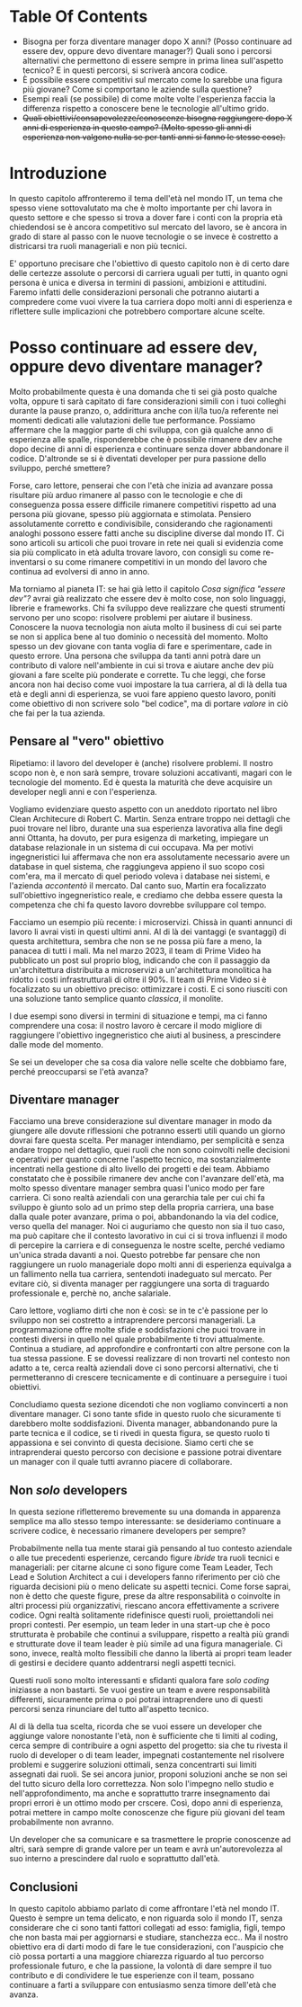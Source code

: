 # Table Of Contents

- Bisogna per forza diventare manager dopo X anni? (Posso continuare ad essere dev, oppure devo diventare manager?) Quali sono i percorsi alternativi che permettono di essere sempre in prima linea sull'aspetto tecnico? E in questi percorsi, si scriverà ancora codice.
- È possibile essere competitivi sul mercato come lo sarebbe una figura più giovane? Come si comportano le aziende sulla questione?
- Esempi reali (se possibile) di come molte volte l'esperienza faccia la differenza rispetto a conoscere bene le tecnologie all'ultimo grido.
- ~~Quali obiettivi/consapevolezze/conoscenze bisogna raggiungere dopo X anni di esperienza in questo campo? (Molto spesso gli anni di esperienza non valgono nulla se per tanti anni si fanno le stesse cose).~~

# Introduzione

In questo capitolo affronteremo il tema dell'età nel mondo IT, un tema che spesso viene sottovalutato ma che è molto importante per chi lavora in questo settore e che spesso si trova a dover fare i conti con la propria età chiedendosi se è ancora competitivo sul mercato del lavoro, se è ancora in grado di stare al passo con le nuove tecnologie o se invece è costretto a districarsi tra ruoli manageriali e non più tecnici.

E' opportuno precisare che l'obiettivo di questo capitolo non è di certo dare delle certezze assolute o percorsi di carriera uguali per tutti, in quanto ogni persona è unica e diversa in termini di passioni, ambizioni e attitudini. Faremo infatti delle considerazioni personali che potranno aiutarti a compredere come vuoi vivere la tua carriera dopo molti anni di esperienza e riflettere sulle implicazioni che potrebbero comportare alcune scelte.

# Posso continuare ad essere dev, oppure devo diventare manager?

Molto probabilmente questa è una domanda che ti sei già posto qualche volta, oppure ti sarà capitato di fare considerazioni simili con i tuoi colleghi durante la pause pranzo, o, addirittura anche con il/la tuo/a referente nei momenti dedicati alle valutazioni delle tue performance. Possiamo affermare che la maggior parte di chi sviluppa, con già qualche anno di esperienza alle spalle, risponderebbe che è possibile rimanere dev anche dopo decine di anni di esperienza e continuare senza dover abbandonare il codice. D'altronde se si è diventati developer per pura passione dello sviluppo, perché smettere?

Forse, caro lettore, penserai che con l'età che inizia ad avanzare possa risultare più arduo rimanere al passo con le tecnologie e che di conseguenza possa essere difficile rimanere competitivi rispetto ad una persona più giovane, spesso più aggiornata e stimolata. Pensiero assolutamente corretto e condivisibile, considerando che ragionamenti analoghi possono essere fatti anche su discipline diverse dal mondo IT. Ci sono articoli su articoli che puoi trovare in rete nei quali si evidenzia come sia più complicato in età adulta trovare lavoro, con consigli su come re-inventarsi o su come rimanere competitivi in un mondo del lavoro che continua ad evolversi di anno in anno.

Ma torniamo al pianeta IT: se hai già letto il capitolo _Cosa significa "essere dev"?_ avrai già realizzato che essere dev è molto cose, non solo linguaggi, librerie e frameworks. Chi fa sviluppo deve realizzare che questi strumenti servono per uno scopo: risolvere problemi per aiutare il business. Conoscere la nuova tecnologia non aiuta molto il business di cui sei parte se non si applica bene al tuo dominio o necessità del momento. Molto spesso un dev giovane con tanta voglia di fare e sperimentare, cade in questo errore. Una persona che sviluppa da tanti anni potrà dare un contributo di valore nell'ambiente in cui si trova e aiutare anche dev più giovani a fare scelte più ponderate e corrette. Tu che leggi, che forse ancora non hai deciso come vuoi impostare la tua carriera, al di là della tua età e degli anni di esperienza, se vuoi fare appieno questo lavoro, poniti come obiettivo di non scrivere solo "bel codice", ma di portare _valore_ in ciò che fai per la tua azienda.

## Pensare al "vero" obiettivo

Ripetiamo: il lavoro del developer è (anche) risolvere problemi. Il nostro scopo non è, e non sarà sempre, trovare soluzioni accativanti, magari con le tecnologie del momento. Ed è questa la maturità che deve acquisire un developer negli anni e con l'esperienza.

Vogliamo evidenziare questo aspetto con un aneddoto riportato nel libro Clean Architecure di Robert C. Martin. Senza entrare troppo nei dettagli che puoi trovare nel libro, durante una sua esperienza lavorativa alla fine degli anni Ottanta, ha dovuto, per pura esigenza di marketing, impiegare un database relazionale in un sistema di cui occupava. Ma per motivi ingegneristici lui affermava che non era assolutamente necessario avere un database in quel sistema, che raggiungeva appieno il suo scopo così com'era, ma il mercato di quel periodo voleva i database nei sistemi, e l'azienda _accontentò_ il mercato. Dal canto suo, Martin era focalizzato sull'obiettivo ingegneristico reale, e crediamo che debba essere questa la competenza che chi fa questo lavoro dovrebbe sviluppare col tempo.

Facciamo un esempio più recente: i microservizi. Chissà in quanti annunci di lavoro li avrai visti in questi ultimi anni.
Al di là dei vantaggi (e svantaggi) di questa architettura, sembra che non se ne possa più fare a meno, la panacea di tutti i mali. Ma nel marzo 2023, il team di Prime Video ha pubblicato un post sul proprio blog, indicando che con il passaggio da un'architettura distribuita a microservizi a un'architettura monolitica ha ridotto i costi infrastrutturali di oltre il 90%. Il team di Prime Video si è focalizzato su un obiettivo preciso: ottimizzare i costi. E ci sono riusciti con una soluzione tanto semplice quanto _classica_, il monolite.

I due esempi sono diversi in termini di situazione e tempi, ma ci fanno comprendere una cosa: il nostro lavoro è cercare il modo migliore di raggiungere l'obiettivo ingegneristico che aiuti al business, a prescindere dalle mode del momento.

Se sei un developer che sa cosa dia valore nelle scelte che dobbiamo fare, perché preoccuparsi se l'età avanza?

## Diventare manager

Facciamo una breve considerazione sul diventare manager in modo da giungere alle dovute riflessioni che potranno esserti utili quando un giorno dovrai fare questa scelta. Per manager intendiamo, per semplicità e senza andare troppo nel dettaglio, quei ruoli che non sono coinvolti nelle decisioni e operativi per quanto concerne l'aspetto tecnico, ma sostanzialmente incentrati nella gestione di alto livello dei progetti e dei team.
Abbiamo constatato che è possibile rimanere dev anche con l'avanzare dell'età, ma molto spesso diventare manager sembra quasi l'unico modo per fare carriera. Ci sono realtà aziendali con una gerarchia tale per cui chi fa sviluppo è giunto solo ad un primo step della propria carriera, una base dalla quale poter avanzare, prima o poi, abbandonando la via del codice, verso quella del manager. Noi ci auguriamo che questo non sia il tuo caso, ma può capitare che il contesto lavorativo in cui ci si trova influenzi il modo di percepire la carriera e di conseguenza le nostre scelte, perché vediamo un'unica strada davanti a noi. Questo potrebbe far pensare che non raggiungere un ruolo manageriale dopo molti anni di esperienza equivalga a un fallimento nella tua carriera, sentendoti inadeguato sul mercato. Per evitare ciò, si diventa manager per raggiungere una sorta di traguardo professionale e, perchè no, anche salariale.

Caro lettore, vogliamo dirti che non è così: se in te c'è passione per lo sviluppo non sei costretto a intraprendere percorsi manageriali. La programmazione offre molte sfide e soddisfazioni che puoi trovare in contesti diversi in quello nel quale probabilmente ti trovi attualmente. Continua a studiare, ad approfondire e confrontarti con altre persone con la tua stessa passione. E se dovessi realizzare di non trovarti nel contesto non adatto a te, cerca realtà aziendali dove ci sono percorsi alternativi, che ti permetteranno di crescere tecnicamente e di continuare a perseguire i tuoi obiettivi.

Concludiamo questa sezione dicendoti che non vogliamo convincerti a non diventare manager. Ci sono tante sfide in questo ruolo che sicuramente ti darebbero molte soddisfazioni. Diventa manager, abbandonando pure la parte tecnica e il codice, se ti rivedi in questa figura, se questo ruolo ti appassiona e sei convinto di questa decisione. Siamo certi che se intraprenderai questo percorso con decisione e passione potrai diventare un manager con il quale tutti avranno piacere di collaborare.

## Non _solo_ developers

In questa sezione rifletteremo brevemente su una domanda in apparenza semplice ma allo stesso tempo interessante: se desideriamo continuare a scrivere codice, è necessario rimanere developers per sempre?

Probabilmente nella tua mente starai già pensando al tuo contesto aziendale o alle tue precedenti esperienze, cercando figure _ibride_ tra ruoli tecnici e manageriali: per citarne alcune ci sono figure come Team Leader, Tech Lead e Solution Architect a cui i developers fanno riferimento per ciò che riguarda decisioni più o meno delicate su aspetti tecnici. Come forse saprai, non è detto che queste figure, prese da altre responsabilità o coinvolte in altri processi più organizzativi, riescano ancora effettivamente a scrivere codice. Ogni realtà solitamente ridefinisce questi ruoli, proiettandoli nei propri contesti. Per esempio, un team leder in una start-up che è poco strutturata è probabile che continui a sviluppare, rispetto a realtà più grandi e strutturate dove il team leader è più simile ad una figura manageriale. Ci sono, invece, realtà molto flessibili che danno la libertà ai propri team leader di gestirsi e decidere quanto addentrarsi negli aspetti tecnici.

Questi ruoli sono molto interessanti e sfidanti qualora fare _solo coding_ iniziasse a non bastarti. Se vuoi gestire un team e avere responsabilità differenti, sicuramente prima o poi potrai intraprendere uno di questi percorsi senza rinunciare del tutto all'aspetto tecnico.

Al di là della tua scelta, ricorda che se vuoi essere un developer che aggiunge valore nonostante l'età, non è sufficiente che ti limiti al coding, cerca sempre di contribuire a ogni aspetto del progetto: sia che tu rivesta il ruolo di developer o di team leader, impegnati costantemente nel risolvere problemi e suggerire soluzioni ottimali, senza concentrarti sui limiti assegnati dai ruoli.
Se sei ancora junior, proponi soluzioni anche se non sei del tutto sicuro della loro correttezza. Non solo l'impegno nello studio e nell'approfondimento, ma anche e soprattutto trarre insegnamento dai propri errori è un ottimo modo per crscere.
Così, dopo anni di esperienza, potrai mettere in campo molte conoscenze che figure più giovani del team probabilmente non avranno.

Un developer che sa comunicare e sa trasmettere le proprie conoscenze ad altri, sarà sempre di grande valore per un team e avrà un'autorevolezza al suo interno a prescindere dal ruolo e soprattutto dall'età.

## Conclusioni

In questo capitolo abbiamo parlato di come affrontare l'età nel mondo IT. Questo è sempre un tema delicato, e non riguarda solo il mondo IT, senza considerare che ci sono tanti fattori collegati ad esso: famiglia, figli, tempo che non basta mai per aggiornarsi e studiare, stanchezza ecc..
Ma il nostro obiettivo era di darti modo di fare le tue considerazioni, con l'auspicio che ciò possa portarti a una maggiore chiarezza riguardo al tuo percorso professionale futuro, e che la passione, la volontà di dare sempre il tuo contributo e di condividere le tue esperienze con il team, possano continuare a farti a sviluppare con entusiasmo senza timore dell'età che avanza.
